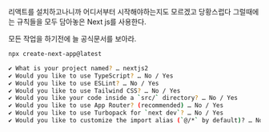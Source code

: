 리액트를 설치하고나니까 어디서부터 시작해야하는지도 모르겠고 당황스럽다
그럴때에는 규칙들을 모두 담아놓은 Next js를 사용한다.

모든 작업을 하기전에 늘 공식문서를 보아라.


```bash
npx create-next-app@latest
```

```bash
✔ What is your project named? … nextjs2
✔ Would you like to use TypeScript? … No / Yes
✔ Would you like to use ESLint? … No / Yes
✔ Would you like to use Tailwind CSS? … No / Yes
✔ Would you like your code inside a `src/` directory? … No / Yes
✔ Would you like to use App Router? (recommended) … No / Yes
✔ Would you like to use Turbopack for `next dev`? … No / Yes
✔ Would you like to customize the import alias (`@/*` by default)? … No / Yes
```

